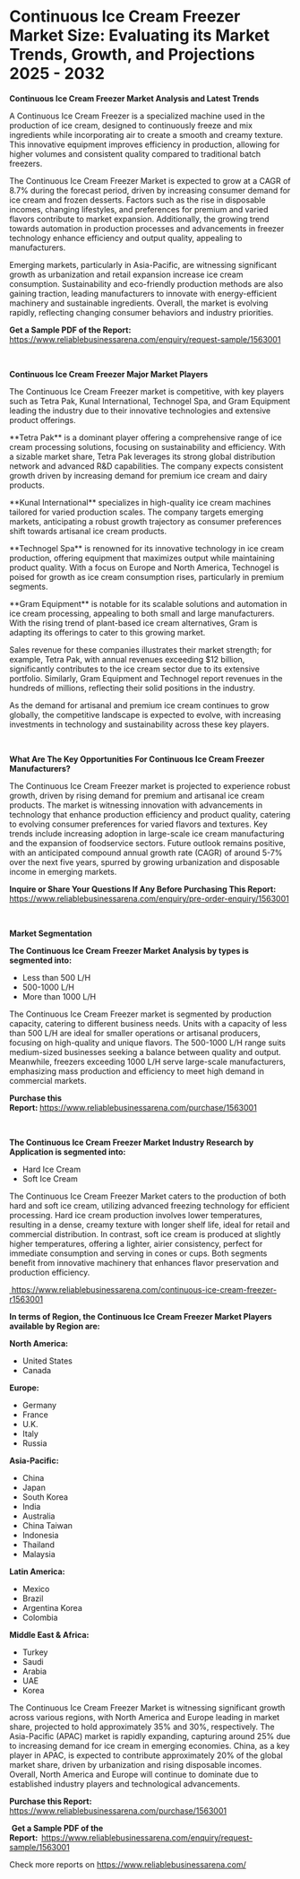 <p><h1>Continuous Ice Cream Freezer Market Size: Evaluating its Market Trends, Growth, and Projections 2025 - 2032</h1></p><p><strong>Continuous Ice Cream Freezer Market Analysis and Latest Trends</strong></p>
<p><p>A Continuous Ice Cream Freezer is a specialized machine used in the production of ice cream, designed to continuously freeze and mix ingredients while incorporating air to create a smooth and creamy texture. This innovative equipment improves efficiency in production, allowing for higher volumes and consistent quality compared to traditional batch freezers.</p><p>The Continuous Ice Cream Freezer Market is expected to grow at a CAGR of 8.7% during the forecast period, driven by increasing consumer demand for ice cream and frozen desserts. Factors such as the rise in disposable incomes, changing lifestyles, and preferences for premium and varied flavors contribute to market expansion. Additionally, the growing trend towards automation in production processes and advancements in freezer technology enhance efficiency and output quality, appealing to manufacturers.</p><p>Emerging markets, particularly in Asia-Pacific, are witnessing significant growth as urbanization and retail expansion increase ice cream consumption. Sustainability and eco-friendly production methods are also gaining traction, leading manufacturers to innovate with energy-efficient machinery and sustainable ingredients. Overall, the market is evolving rapidly, reflecting changing consumer behaviors and industry priorities.</p></p>
<p><strong>Get a Sample PDF of the Report:&nbsp;</strong> <a href="https://www.reliablebusinessarena.com/enquiry/request-sample/1563001?utm_campaign=3346&utm_medium=2&utm_source=Github&utm_content=ia&utm_term=08042025&utm_id=continuous-ice-cream-freezer">https://www.reliablebusinessarena.com/enquiry/request-sample/1563001</a></p>
<p>&nbsp;</p>
<p><strong>Continuous Ice Cream Freezer Major Market Players</strong></p>
<p><p>The Continuous Ice Cream Freezer market is competitive, with key players such as Tetra Pak, Kunal International, Technogel Spa, and Gram Equipment leading the industry due to their innovative technologies and extensive product offerings. </p><p>**Tetra Pak** is a dominant player offering a comprehensive range of ice cream processing solutions, focusing on sustainability and efficiency. With a sizable market share, Tetra Pak leverages its strong global distribution network and advanced R&D capabilities. The company expects consistent growth driven by increasing demand for premium ice cream and dairy products.</p><p>**Kunal International** specializes in high-quality ice cream machines tailored for varied production scales. The company targets emerging markets, anticipating a robust growth trajectory as consumer preferences shift towards artisanal ice cream products.</p><p>**Technogel Spa** is renowned for its innovative technology in ice cream production, offering equipment that maximizes output while maintaining product quality. With a focus on Europe and North America, Technogel is poised for growth as ice cream consumption rises, particularly in premium segments.</p><p>**Gram Equipment** is notable for its scalable solutions and automation in ice cream processing, appealing to both small and large manufacturers. With the rising trend of plant-based ice cream alternatives, Gram is adapting its offerings to cater to this growing market.</p><p>Sales revenue for these companies illustrates their market strength; for example, Tetra Pak, with annual revenues exceeding $12 billion, significantly contributes to the ice cream sector due to its extensive portfolio. Similarly, Gram Equipment and Technogel report revenues in the hundreds of millions, reflecting their solid positions in the industry.</p><p>As the demand for artisanal and premium ice cream continues to grow globally, the competitive landscape is expected to evolve, with increasing investments in technology and sustainability across these key players.</p></p>
<p>&nbsp;</p>
<p><strong>What Are The Key Opportunities For Continuous Ice Cream Freezer Manufacturers?</strong></p>
<p><p>The Continuous Ice Cream Freezer market is projected to experience robust growth, driven by rising demand for premium and artisanal ice cream products. The market is witnessing innovation with advancements in technology that enhance production efficiency and product quality, catering to evolving consumer preferences for varied flavors and textures. Key trends include increasing adoption in large-scale ice cream manufacturing and the expansion of foodservice sectors. Future outlook remains positive, with an anticipated compound annual growth rate (CAGR) of around 5-7% over the next five years, spurred by growing urbanization and disposable income in emerging markets.</p></p>
<p><strong>Inquire or Share Your Questions If Any Before Purchasing This Report:</strong> <a href="https://www.reliablebusinessarena.com/enquiry/pre-order-enquiry/1563001?utm_campaign=3346&utm_medium=2&utm_source=Github&utm_content=ia&utm_term=08042025&utm_id=continuous-ice-cream-freezer">https://www.reliablebusinessarena.com/enquiry/pre-order-enquiry/1563001</a></p>
<p>&nbsp;</p>
<p><strong>Market Segmentation</strong></p>
<p><strong>The Continuous Ice Cream Freezer Market Analysis by types is segmented into:</strong></p>
<p><ul><li>Less than 500 L/H</li><li>500-1000 L/H</li><li>More than 1000 L/H</li></ul></p>
<p><p>The Continuous Ice Cream Freezer market is segmented by production capacity, catering to different business needs. Units with a capacity of less than 500 L/H are ideal for smaller operations or artisanal producers, focusing on high-quality and unique flavors. The 500-1000 L/H range suits medium-sized businesses seeking a balance between quality and output. Meanwhile, freezers exceeding 1000 L/H serve large-scale manufacturers, emphasizing mass production and efficiency to meet high demand in commercial markets.</p></p>
<p><strong>Purchase this Report:&nbsp;</strong><a href="https://www.reliablebusinessarena.com/purchase/1563001?utm_campaign=3346&utm_medium=2&utm_source=Github&utm_content=ia&utm_term=08042025&utm_id=continuous-ice-cream-freezer">https://www.reliablebusinessarena.com/purchase/1563001</a></p>
<p>&nbsp;</p>
<p><strong>The Continuous Ice Cream Freezer Market Industry Research by Application is segmented into:</strong></p>
<p><ul><li>Hard Ice Cream</li><li>Soft Ice Cream</li></ul></p>
<p><p>The Continuous Ice Cream Freezer Market caters to the production of both hard and soft ice cream, utilizing advanced freezing technology for efficient processing. Hard ice cream production involves lower temperatures, resulting in a dense, creamy texture with longer shelf life, ideal for retail and commercial distribution. In contrast, soft ice cream is produced at slightly higher temperatures, offering a lighter, airier consistency, perfect for immediate consumption and serving in cones or cups. Both segments benefit from innovative machinery that enhances flavor preservation and production efficiency.</p></p>
<p><a href="https://www.reliablebusinessarena.com/continuous-ice-cream-freezer-r1563001?utm_campaign=3346&utm_medium=2&utm_source=Github&utm_content=ia&utm_term=08042025&utm_id=continuous-ice-cream-freezer">&nbsp;https://www.reliablebusinessarena.com/continuous-ice-cream-freezer-r1563001</a></p>
<p><strong>In terms of Region, the Continuous Ice Cream Freezer Market Players available by Region are:</strong></p>
<p>
    <p> <strong> North America: </strong>
        <ul>
            <li>United States</li>
            <li>Canada</li>
        </ul>
        </p> 
    <p> <strong> Europe: </strong>
        <ul>
            <li>Germany</li>
            <li>France</li>
            <li>U.K.</li>
            <li>Italy</li>
            <li>Russia</li>
        </ul>
        </p> 
    <p> <strong> Asia-Pacific: </strong>
        <ul>
            <li>China</li>
            <li>Japan</li>
            <li>South Korea</li>
            <li>India</li>
            <li>Australia</li>
            <li>China Taiwan</li>
            <li>Indonesia</li>
            <li>Thailand</li>
            <li>Malaysia</li>
        </ul>
        </p> 
    <p> <strong> Latin America: </strong>
        <ul>
            <li>Mexico</li>
            <li>Brazil</li>
            <li>Argentina Korea</li>
            <li>Colombia</li>
        </ul>
        </p> 
    <p> <strong> Middle East & Africa: </strong>
        <ul>
            <li>Turkey</li>
            <li>Saudi</li>
            <li>Arabia</li>
            <li>UAE</li>
            <li>Korea</li>
        </ul>
    </p>
    </p>
<p><p>The Continuous Ice Cream Freezer Market is witnessing significant growth across various regions, with North America and Europe leading in market share, projected to hold approximately 35% and 30%, respectively. The Asia-Pacific (APAC) market is rapidly expanding, capturing around 25% due to increasing demand for ice cream in emerging economies. China, as a key player in APAC, is expected to contribute approximately 20% of the global market share, driven by urbanization and rising disposable incomes. Overall, North America and Europe will continue to dominate due to established industry players and technological advancements.</p></p>
<p><strong>Purchase this Report: </strong><a href="https://www.reliablebusinessarena.com/purchase/1563001?utm_campaign=3346&utm_medium=2&utm_source=Github&utm_content=ia&utm_term=08042025&utm_id=continuous-ice-cream-freezer">https://www.reliablebusinessarena.com/purchase/1563001</a></p>
<p>&nbsp;<strong>Get a Sample PDF of the Report:&nbsp;&nbsp;</strong><a href="https://www.reliablebusinessarena.com/enquiry/request-sample/1563001?utm_campaign=3346&utm_medium=2&utm_source=Github&utm_content=ia&utm_term=08042025&utm_id=continuous-ice-cream-freezer">https://www.reliablebusinessarena.com/enquiry/request-sample/1563001</a></p>
<p><strong></strong></p>
<p>Check more reports on <a href="https://www.reliablebusinessarena.com/?utm_campaign=3346&utm_medium=2&utm_source=Github&utm_content=ia&utm_term=08042025&utm_id=continuous-ice-cream-freezer">https://www.reliablebusinessarena.com/</a></p>